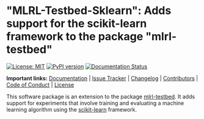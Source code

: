 # "MLRL-Testbed-Sklearn": Adds support for the scikit-learn framework to the package "mlrl-testbed"

[![License: MIT](https://img.shields.io/badge/License-MIT-yellow.svg)](https://opensource.org/licenses/MIT) [![PyPI version](https://badge.fury.io/py/mlrl-testbed-sklearn.svg)](https://badge.fury.io/py/mlrl-testbed-sklearn) [![Documentation Status](https://readthedocs.org/projects/mlrl-boomer/badge/?version=latest)](https://mlrl-boomer.readthedocs.io/en/latest/?badge=latest)

**Important links:** [Documentation](https://mlrl-boomer.readthedocs.io/en/latest/user_guide/testbed/index.html) | [Issue Tracker](https://github.com/mrapp-ke/MLRL-Boomer/issues) | [Changelog](https://mlrl-boomer.readthedocs.io/en/latest/misc/CHANGELOG.html) | [Contributors](https://mlrl-boomer.readthedocs.io/en/latest/misc/CONTRIBUTORS.html) | [Code of Conduct](https://mlrl-boomer.readthedocs.io/en/latest/misc/CODE_OF_CONDUCT.html) | [License](https://mlrl-boomer.readthedocs.io/en/latest/misc/LICENSE.html)

This software package is an extension to the package [mlrl-testbed](https://pypi.org/project/mlrl-testbed/). It adds support for experiments that involve training and evaluating a machine learning algorithm using the [scikit-learn](https://scikit-learn.org) framework.
